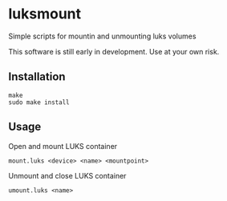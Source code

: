 luksmount
=========

Simple scripts for mountin and unmounting luks volumes

This software is still early in development. Use at your own risk.

Installation
---

    make
    sudo make install

Usage
---

Open and mount LUKS container

    mount.luks <device> <name> <mountpoint>

Unmount and close LUKS container

    umount.luks <name>
